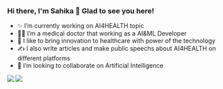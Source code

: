 ### Hi there, I'm Sahika 👋 Glad to see you here!

- ✨ I’m currently working on AI4HEALTH topic
- 👩‍⚕️ I’m a medical doctor that working as a AI&ML Developer
- 🦾 I like to bring innovation to healthcare with power of the technology
- ✍ I also write articles and make public speechs about AI4HEALTH on different platforms 
- 👯 I’m looking to collaborate on Artificial Intelligence

<a href="https://github.com/anuraghazra/github-readme-stats">
  <img align="left" src="https://github-readme-stats.vercel.app/api?username=sahikabetul&count_private=true&show_icons=true" />
</a>
<a href="https://github.com/anuraghazra/convoychat">
  <img align="center" src="https://github-readme-stats.vercel.app/api/top-langs/?username=sahikabetul" />
</a>
